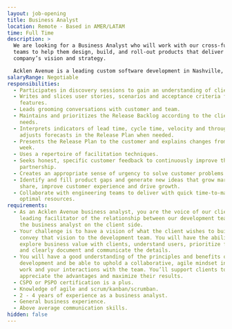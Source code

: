 ```yaml
---
layout: job-opening
title: Business Analyst
location: Remote - Based in AMER/LATAM
time: Full Time
description: >
  We are looking for a Business Analyst who will work with our cross-functional
  teams to help them design, build, and roll-out products that deliver the
  company’s vision and strategy. 

  Acklen Avenue is a leading custom software development in Nashville, Tennessee. 
salaryRange: Negotiable
responsibilities:
  - Participates in discovery sessions to gain an understanding of client needs.
  - Writes and slices user stories, scenarios and acceptance criteria for
    features.
  - Leads grooming conversations with customer and team.
  - Maintains and prioritizes the Release Backlog according to the client's
    needs.
  - Interprets indicators of lead time, cycle time, velocity and throughput and
    adjusts forecasts in the Release Plan when needed.
  - Presents the Release Plan to the customer and explains changes from week to
    week.
  - Uses a repertoire of facilitation techniques.
  - Seeks honest, specific customer feedback to continuously improve the
    partnership.
  - Creates an appropriate sense of urgency to solve customer problems.
  - Identify and fill product gaps and generate new ideas that grow market
    share, improve customer experience and drive growth.
  - Collaborate with engineering teams to deliver with quick time-to-market and
    optimal resources.
requirements:
  - As an Acklen Avenue business analyst, you are the voice of our client and a
    leading facilitator of the relationship between our development teams and
    the business analyst on the client side.
  - Your challenge is to have a vision of what the client wishes to build and
    convey that vision to the development team. You will have the ability to
    explore business value with clients, understand users, prioritize features
    and clearly document and communicate the details.
  - You will have a good understanding of the principles and benefits of agile
    development and be able to uphold a collaborative, agile mindset in your
    work and your interactions with the team. You’ll support clients to
    appreciate the advantages and maximize their results.
  - CSPO or PSPO certification is a plus.
  - Knowledge of agile and scrum/kanban/scrumban.
  - 2 - 4 years of experience as a business analyst.
  - General business experience.
  - Above average communication skills.
hidden: false
---
```

